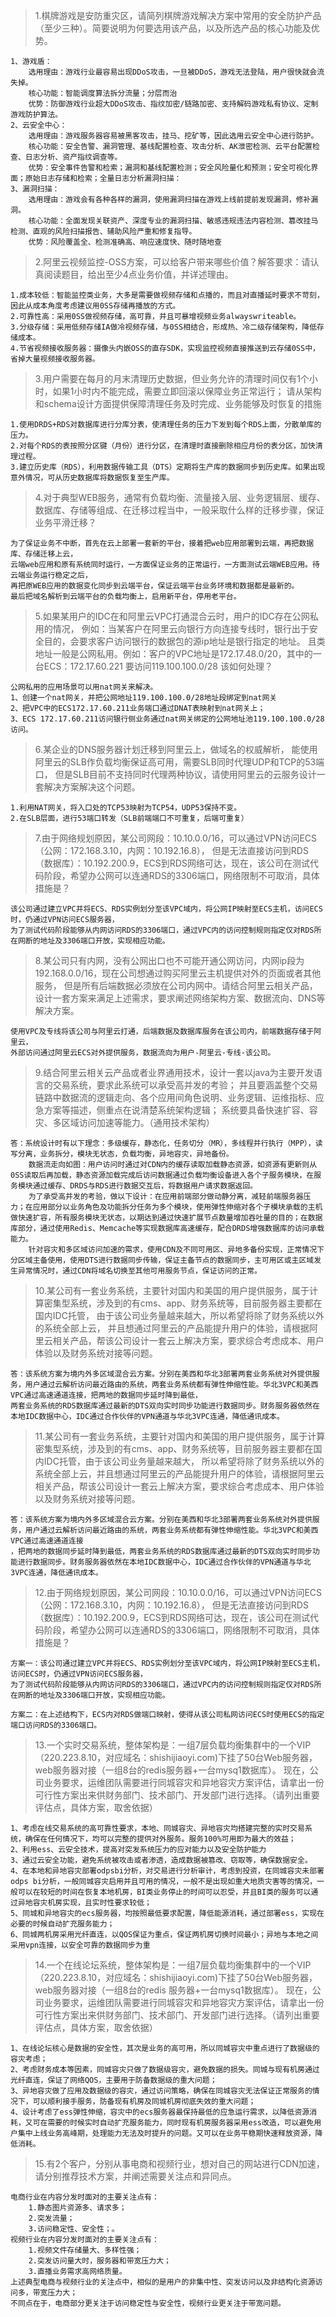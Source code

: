 > 1.棋牌游戏是安防重灾区，请简列棋牌游戏解决方案中常用的安全防护产品（至少三种）。简要说明为何要选用该产品，以及所选产品的核心功能及优势。

    1、游戏盾：
        选用理由：游戏行业最容易出现DDoS攻击，一旦被DDoS，游戏无法登陆，用户很快就会流失掉。
        核心功能：智能调度算法拆分流量；分层而治
        优势：防御游戏行业超大DDoS攻击、指纹加密/链路加密、支持解码游戏私有协议、定制游戏防护算法。
    2、云安全中心：
        选用理由：游戏服务器容易被黑客攻击，挂马、挖矿等，因此选用云安全中心进行防护。
        核心功能：安全告警、漏洞管理、基线配置检查、攻击分析、AK泄密检测、云平台配置检查、日志分析、资产指纹调查等。
        优势：安全事件告警和检索；漏洞和基线配置检测；安全风险量化和预测；安全可视化界面；原始日志存储和检索；全量日志分析漏洞扫描：
    3、漏洞扫描：
        选用理由：游戏会有各种各样的漏洞，使用漏洞扫描在游戏上线前提前发现漏洞，修补漏洞。
        核心功能：全面发现关联资产、深度专业的漏洞扫描、敏感违规违法内容检测、篡改挂马检测、直观的风险扫描报告、辅助风险严重和修复指导。
        优势：风险覆盖全、检测准确高、响应速度快、随时随地查

> 2.阿里云视频监控-OSS方案，可以给客户带来哪些价值？解答要求：请认真阅读题目，给出至少4点业务价值，并详述理由。

    1.成本较低：智能监控类业务，大多是需要做视频存储和点播的，而且对直播延时要求不苛刻，因此从成本角度考虑建议用0SS存储再播放的方式。
    2.可靠性高：采用0SS做视频存储，高可靠，并且可暴增视频业务alwayswriteable。
    3.分级存储：采用低频存储IA做冷视频存储，与0SS相结合，形成热、冷二级存储架构，降低存储成本。
    4.节省视频接收服务器：摄像头内嵌OSS的直存SDK，实现监控视频直接推送到云存储0SS中，省掉大量视频接收服务器。

> 3.用户需要在每月的月末清理历史数据，但业务允许的清理时间仅有1个小时，如果1小时内不能完成，需要立即回滚以保障业务正常运行；
请从架构和schema设计方面提供保障清理任务及时完成、业务能够及时恢复的措施

    1.使用DRDS+RDS对数据库进行分库分表，使清理任务的压力下发到每个RDS上面，分散单库的压力。
    2.对每个RDS的表按照分区键（月份）进行分区，在清理时直接删除相应月份的表分区，加快清理过程。
    3.建立历史库（RDS），利用数据传输工具（DTS）定期将生产库的数据同步到历史库。如果出现意外情况，可从历史数据库将数据恢复至生产库。

> 4.对于典型WEB服务，通常有负载均衡、流量接入层、业务逻辑层、缓存、数据库、存储等组成、在迁移过程当中，一般采取什么样的迁移步骤，保证业务平滑迁移？

    为了保证业务不中断，首先在云上部署一套新的平台，接着把web应用部署到云端，再把数据库、存储迁移上云，
    云端web应用和原有系统同时运行，一方面保证业务的正常运行，一方面测试云端WEB应用。待云端业务运行稳定之后，
    再把原WEB应用的数据变化同步到云端平台，保证云端平台业务环境和数据都是最新的。
    最后把域名解析到云端平台的负载均衡上，启用新平台，停用老平台。
    
> 5.如果某用户的IDC在和阿里云VPC打通混合云时，用户的IDC存在公网私用的情况，
例如：当某客户在阿里云向银行方向连接专线时，银行出于安全目的，会要求客户访问银行的数据包的源ip地址是银行指定的地址。
且类地址一般是公网私用。例如：客户的VPC地址是172.17.48.0/20，其中的一台ECS：172.17.60.221 要访问119.100.100.0/28 该如何处理？

    公网私用的应用场景可以用nat网关来解决。
    1、创建一个nat网关，并把公网地址119.100.100.0/28地址段绑定到nat网关
    2、把VPC中的ECS172.17.60.211业务端口通过DNAT表映射到nat网关上；
    3、ECS 172.17.60.211访问银行侧业务通过nat网关绑定的公网地址池119.100.100.0/28访问。

> 6.某企业的DNS服务器计划迁移到阿里云上，做域名的权威解析，
能使用阿里云的SLB作负载均衡保证高可用，需要SLB同时代理UDP和TCP的53端口，
但是SLB目前不支持同时代理两种协议，请使用阿里云的云服务设计一套解决方案解决这个问题。

    1.利用NAT网关，将入口处的TCP53映射为TCP54，UDP53保持不变。
    2.在SLB层面，进行53端口转发（SLB前端端口不可重复，后端可重复）

> 7.由于网络规划原因，某公司网段：10.10.0.0/16，可以通过VPN访问ECS（公网：172.168.3.10，内网：10.192.16.8），
但是无法直接访问到RDS（数据库）：10.192.200.9，ECS到RDS网络可达，现在，该公司在测试代码阶段，希望办公网可以连通RDS的3306端口，网络限制不可取消，具体措施是？

    该公司通过建立VPC并将ECS、RDS实例划分至该VPC域内，将公网IP映射至ECS主机，访问ECS时，仍通过VPN访问ECS服务器，
    为了测试代码阶段能够从内网访问RDS的3306端口，通过VPC内的访问控制规则指定仅对RDS所在网断的地址及3306端口开放，实现相应功能。
    
> 8.某公司只有内网，没有公网出口也不可能开通公网访问，内网ip段为192.168.0.0/16，现在公司想通过购买阿里云主机提供对外的页面或者其他服务，
但是所有后端数据必须放在公司内网中。请结合阿里云相关产品，设计一套方案来满足上述需求，要求阐述网络架构方案、数据流向、DNS等解决方案。

    使用VPC及专线将该公司与阿里云打通，后端数据及数据库服务在该公司内，前端数据存储于阿里云，
    外部访问通过阿里云ECS对外提供服务，数据流向为用户-阿里云-专线-该公司。

> 9.结合阿里云相关云产品或者业界通用技术，设计一套以java为主要开发语言的交易系统，要求此系统可以承受高并发的考验；
并且要涵盖整个交易链路中数据流的逻辑走向、各个应用间角色说明、业务逻辑、运维指标、应急方案等描述，侧重点在说清楚系统架构逻辑；
系统要具备快速扩容、容灾、多区域访问加速等能力。（通用技术架构）

    答：系统设计时有以下理念：多级缓存，静态化，任务切分（MR），多线程并行执行（MPP），读写分离，业务拆分，模块无状态，负载均衡，异地容灾，异地备份。
        数据流走向如图：用户访问时通过对CDN内的缓存读取加载静态资源，如资源有更新则从0SS读取后再加载，静态资源加载完成后访问数据通过负载均衡设备进入各个子服务模块，在服务模块通过缓存、DRDS与RDS进行数据交互后，将数据用户请求数据返回。
        为了承受高并发的考验，做以下设计：在应用前端部分做动静分离，减轻前端服务器压力；在应用部分以业务角色及功能拆分任务为多个模块，使用弹性伸缩对各个子模块承载的主机做快速扩容，所有服务模块无状态，以期达到通过快速扩展节点数量增加吞吐量的目的；在数据库部分，通过使用Redis、Memcache等实现数据库高速缓存，配合DRDS增强数据库的访问承载能力。
        针对容灾和多区域访问加速的需求，使用CDN及不同可用区、异地多备份实现，正常情况下分区域主备使用，使用DTS进行数据同步传输，保证主备节点的数据同步，主可用区或主区域发生异常情况时，通过CDN将域名切换至其他可用服务节点，保证访问的正常。

> 10.某公司有一套业务系统，主要针对国内和美国的用户提供服务，属于计算密集型系统，涉及到的有cms、app、财务系统等，目前服务器主要都在国内IDC托管，
由于该公司业务量越来越大，所以希望将除了财务系统以外的系统全部上云，
并且想通过阿里云的产品能提升用户的体验，请根据阿里云相关产品，帮该公司设计一套云上解决方案，要求综合考虑成本、用户体验以及财务系统对接等问题。

    答：该系统方案为境内外多区域混合云方案。分别在美西和华北3部署两套业务系统对外提供服务，用户通过云解析访问最近路由的系统，两套业务系统都有弹性伸缩性能。华北3VPC和美西VPC通过高速通道连接，把两地的数据同步延时降到最低，
    两套业务系统的RDS数据库通过最新的DTS双向实时同步功能进行数据同步。财务服务器依然在本地IDC数据中心，IDC通过合作伙伴的VPN通道与华北3VPC连通，降低通讯成本。

> 11.某公司有一套业务系统，主要针对国内和美国的用户提供服务，属于计算密集型系统，涉及到的有cms、app、财务系统等，目前服务器主要都在国内IDC托管，由于该公司业务量越来越大，
所以希望将除了财务系统以外的系统全部上云，并且想通过阿里云的产品能提升用户的体验，请根据阿里云相关产品，帮该公司设计一套云上解决方案，要求综合考虑成本、用户体验以及财务系统对接等问题。

    答：该系统方案为境内外多区域混合云方案。分别在美西和华北3部署两套业务系统对外提供服务，用户通过云解析访问最近路由的系统，两套业务系统都有弹性伸缩性能。华北3VPC和美西VPC通过高速通道连接
    ，把两地的数据同步延时降到最低，两套业务系统的RDS数据库通过最新的DTS双向实时同步功能进行数据同步。财务服务器依然在本地IDC数据中心，IDC通过合作伙伴的VPN通道与华北3VPC连通，降低通讯成本。
    
> 12.由于网络规划原因，某公司网段：10.10.0.0/16，可以通过VPN访问ECS（公网：172.168.3.10，内网：10.192.16.8），
但是无法直接访问到RDS（数据库）：10.192.200.9，ECS到RDS网络可达，现在，该公司在测试代码阶段，希望办公网可以连通RDS的3306端口，网络限制不可取消，具体措施是？

    方案一：该公司通过建立VPC并将ECS、RDS实例划分至该VPC域内，将公网IP映射至ECS主机，访问ECS时，仍通过VPN访问ECS服务器，
    为了测试代码阶段能够从内网访问RDS的3306端口，通过VPC内的访问控制规则指定仅对RDS所在网断的地址及3306端口开放，实现相应功能。
    
    方案二：在上述结构下，ECS内对RDS做端口映射，使得从该公司私网访问ECS时使用ECS的指定端口访问RDS的3306端口。
    
> 13.一个实时交易系统，整体架构是：一组7层负载均衡集群中的一个VIP（220.223.8.10，对应域名：shishijiaoyi.com)下挂了50台Web服务器，web服务器对接（一组8台的redis服务器+一台mysq1数据库）。
现在，公司业务要求，运维团队需要进行同城容灾和异地容灾方案评估，请拿出一份可行性方案出来供财务部门、技术部门、开发部门进行选择。（请列出重要评估点，具体方案，取舍依据）

    1、考虑在线交易系统的高可靠性要求，本地、同城容灾、异地容灾均搭建完整的实时交易系统，确保在任何情况下，均可以完整的提供对外服务。服务100%可用即为最大的效益；
    2、利用ess、云安全技术，提高对突发系统压力的应对能力以及安全防护能力
    3、通过云安全功能，避免系统被攻击或者渗透，造成数据被篡改、窃取等，确保数据安全。
    4、在本地和异地容灾部署odpsbi分析，对交易进行分析审计，考虑到投资，在同城容灾未部署odps bi分析，一般同城容灾启用并且可用的情况，一般不是出现如重大地质灾害等的情况，一般可以在较短的时间在恢复本地机房，BI类业务停止的时间可以忍受，并且BI类的服务可以通过异地容灾机房实现，且实时性要求较低；
    5、同城和异地容灾的ecs服务器，均按照最低要求配置，降低能源消耗，通过部署ess，实现在必要的时候自动扩充服务能力；
    6、同城两机房采用光纤直连，以QOS保证为重点，保证两机房切换时间最小；异地与本地之间采用vpn连接，以安全可靠的数据同步为重

> 14.一个在线论坛系统，整体架构是：一组7层负载均衡集群中的一个VIP（220.223.8.10，对应域名：shishijiaoyi.com)下挂了50台Web服务器，web服务器对接（一组8台的redis 服务器+一台mysq1数据库）。
现在，公司业务要求，运维团队需要进行同城容灾和异地容灾方案评估，请拿出一份可行性方案出来供财务部门、技术部门、开发部门进行选择。（请列出重要评估点，具体方案，取舍依据）
    
    1、在线论坛核心是数据的安全性，其次是业务的高可用，所以同城容灾中重点进行了数据级的容灾考虑；
    2、考虑财务成本等因素，同城容灾只做了数据级容灾，避免数据的损失。同城与现有机房通过光纤直连，保证了网络QOS，主要用于防备数据级的重大问题；
    3、异地容灾做了应用及数据级的容灾，通过访问策略，确保在同城容灾无法保证正常服务的情况下，可以顺利接手服务，防备现有机房及同城机房彻底失效的重大问题；
    4、设计考虑了ess弹性伸缩，容灾中的ecs服务器最保持最低的应急运行需求，以降低资源消耗，又可在需要的时候实时自动扩充服务能力，同时现有机房服务器采用ess改造，可以避免用户集中上线业务高峰期，处理能力无法及时提升的问题。又可以在业务平稳期快速释放资源，降低消耗。

> 15.有2个客户，分别从事电商和视频行业，想对自己的网站进行CDN加速，请分别推荐技术方案，并阐述需要关注点和异同点。

    电商行业在内容分发时面对的主要关注点有：
        1.静态图片资源多、请求多；
        2.突发流量；
        3.访问稳定性、安全性；。
    视频行业在内容分发时面对的主要关注点有：
        1.视频文件存储量大、多样性强；
        2.突发访问量大时，服务器和带宽压力大；
        3.直播业务需求高网络质量。
    上述典型电商与视频行业的关注点中，相似的是用户的非集中性、突发访问以及非结构化资源访问多，带宽压力大；
    不同点在于，电商部分更关注于访问稳定性与安全性，视频行业更关注于带宽问题。

    